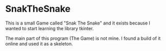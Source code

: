 # SnakTheSnake
 This is a small Game called "Snak The Snake" and it exists because I wanted to start learning the library tkinter.

The main part of this program (The Game) is not mine. I found a build of it online and used it as a skeleton. 
